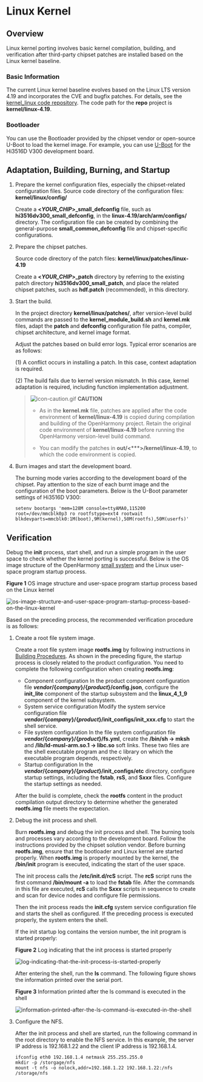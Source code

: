# Linux Kernel


## Overview

Linux kernel porting involves basic kernel compilation, building, and verification after third-party chipset patches are installed based on the Linux kernel baseline.


### Basic Information

The current Linux kernel baseline evolves based on the Linux LTS version 4.19 and incorporates the CVE and bugfix patches. For details, see the [kernel_linux code repository](https://gitee.com/openharmony/kernel_linux). The code path for the **repo** project is **kernel/linux-4.19**.


### Bootloader

You can use the Bootloader provided by the chipset vendor or open-source U-Boot to load the kernel image. For example, you can use [U-Boot](https://gitee.com/openharmony/third_party_u-boot) for the Hi3516D V300 development board.


## Adaptation, Building, Burning, and Startup

1. Prepare the kernel configuration files, especially the chipset-related configuration files.
   Source code directory of the configuration files: **kernel/linux/config/**

   Create a **<*YOUR_CHIP*>_small_defconfig** file, such as **hi3516dv300_small_defconfig**, in the **linux-4.19/arch/arm/configs/** directory. The configuration file can be created by combining the general-purpose **small_common_defconfig** file and chipset-specific configurations.

2. Prepare the chipset patches.
   
   Source code directory of the patch files: **kernel/linux/patches/linux-4.19**
   
   Create a **<*YOUR_CHIP*>_patch** directory by referring to the existing patch directory **hi3516dv300_small_patch**, and place the related chipset patches, such as **hdf.patch** (recommended), in this directory.
   
3. Start the build.

   In the project directory **kernel/linux/patches/**, after version-level build commands are passed to the **kernel_module_build.sh** and **kernel.mk** files, adapt the **patch** and **defconfig** configuration file paths, compiler, chipset architecture, and kernel image format.

   Adjust the patches based on build error logs. Typical error scenarios are as follows:

   (1) A conflict occurs in installing a patch. In this case, context adaptation is required.

   (2) The build fails due to kernel version mismatch. In this case, kernel adaptation is required, including function implementation adjustment.

   > ![icon-caution.gif](../public_sys-resources/icon-caution.gif) **CAUTION**<br/>
   > - As in the **kernel.mk** file, patches are applied after the code environment of **kernel/linux-4.19** is copied during compilation and building of the OpenHarmony project. Retain the original code environment of **kernel/linux-4.19** before running the OpenHarmony version-level build command.
   > 
   > - You can modify the patches in **out/&lt;\*\*\*&gt;/kernel/linux-4.19**, to which the code environment is copied.

4. Burn images and start the development board.

   The burning mode varies according to the development board of the chipset. Pay attention to the size of each burnt image and the configuration of the boot parameters. Below is the U-Boot parameter settings of Hi3516D V300:


   ```
   setenv bootargs 'mem=128M console=ttyAMA0,115200 root=/dev/mmcblk0p3 ro rootfstype=ext4 rootwait blkdevparts=mmcblk0:1M(boot),9M(kernel),50M(rootfs),50M(userfs)'
   ```


## Verification

Debug the **init** process, start shell, and run a simple program in the user space to check whether the kernel porting is successful. Below is the OS image structure of the OpenHarmony [small system](../quick-start/quickstart-lite-overview.md) and the Linux user-space program startup process.

**Figure 1** OS image structure and user-space program startup process based on the Linux kernel

![os-image-structure-and-user-space-program-startup-process-based-on-the-linux-kernel](figures/os-image-structure-and-user-space-program-startup-process-based-on-the-linux-kernel.png)

Based on the preceding process, the recommended verification procedure is as follows:

1. Create a root file system image.
   
   Create a root file system image **rootfs.img** by following instructions in [Building Procedures](../subsystems/subsys-build-all.md). As shown in the preceding figure, the startup process is closely related to the product configuration. You need to complete the following configuration when creating **rootfs.img**:

   - Component configuration
      In the product component configuration file ***vendor*/{*company*}/{*product*}/config.json**, configure the **init_lite** component of the startup subsystem and the **linux_4_1_9** component of the kernel subsystem.
   - System service configuration
      Modify the system service configuration file ***vendor*/{*company*}/{*product*}/init_configs/init_xxx.cfg** to start the shell service.
   - File system configuration
      In the file system configuration file ***vendor*/{*company*}/{*product*}/fs.yml**, create the **/bin/sh -> mksh** and **/lib/ld-musl-arm.so.1 -> libc.so** soft links. These two files are the shell executable program and the c library on which the executable program depends, respectively.
   - Startup configuration
      In the ***vendor*/{*company*}/{*product*}/init_configs/etc** directory, configure startup settings, including the **fstab**, **rsS**, and **S*xxx*** files. Configure the startup settings as needed.
   
   After the build is complete, check the **rootfs** content in the product compilation output directory to determine whether the generated **rootfs.img** file meets the expectation.
   
2. Debug the init process and shell.

   Burn **rootfs.img** and debug the init process and shell. The burning tools and processes vary according to the development board. Follow the instructions provided by the chipset solution vendor. Before burning **rootfs.img**, ensure that the bootloader and Linux kernel are started properly. When **rootfs.img** is properly mounted by the kernel, the **/bin/init** program is executed, indicating the start of the user space.

   The init process calls the **/etc/init.d/rcS** script. The **rcS** script runs the first command **/bin/mount -a** to load the **fstab** file. After the commands in this file are executed, **rcS** calls the **S*xxx*** scripts in sequence to create and scan for device nodes and configure file permissions.

   Then the init process reads the **init.cfg** system service configuration file and starts the shell as configured. If the preceding process is executed properly, the system enters the shell.

   If the init startup log contains the version number, the init program is started properly:

   **Figure 2** Log indicating that the init process is started properly

   ![log-indicating-that-the-init-process-is-started-properly](figures/log-indicating-that-the-init-process-is-started-properly.png)

   After entering the shell, run the **ls** command. The following figure shows the information printed over the serial port.

   **Figure 3** Information printed after the ls command is executed in the shell

   ![information-printed-after-the-ls-command-is-executed-in-the-shell](figures/information-printed-after-the-ls-command-is-executed-in-the-shell.png)

3. Configure the NFS.

   After the init process and shell are started, run the following command in the root directory to enable the NFS service. In this example, the server IP address is 192.168.1.22 and the client IP address is 192.168.1.4.

   ```
   ifconfig eth0 192.168.1.4 netmask 255.255.255.0
   mkdir -p /storgage/nfs
   mount -t nfs -o nolock,addr=192.168.1.22 192.168.1.22:/nfs /storage/nfs
   ```